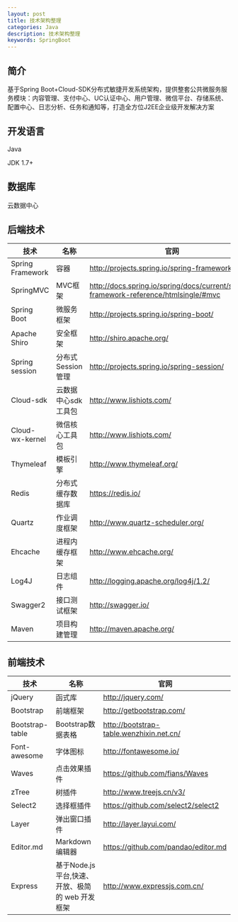 ```yaml
---
layout: post
title: 技术架构整理
categories: Java
description: 技术架构整理
keywords: SpringBoot
---
```


## 简介

基于Spring Boot+Cloud-SDK分布式敏捷开发系统架构，提供整套公共微服务服务模块：内容管理、支付中心、UC认证中心、用户管理、微信平台、存储系统、配置中心、日志分析、任务和通知等，打造全方位J2EE企业级开发解决方案

## 开发语言

Java

 

JDK 1.7+

## 数据库

云数据中心

## 后端技术

| **技术**          | **名称**            | **官网**                                                     |
| ----------------- | ------------------- | ------------------------------------------------------------ |
| Spring  Framework | 容器                | <http://projects.spring.io/spring-framework/>                |
| SpringMVC         | MVC框架             | <http://docs.spring.io/spring/docs/current/spring-framework-reference/htmlsingle/#mvc> |
| Spring Boot       | 微服务框架          | http://projects.spring.io/spring-boot/                       |
| Apache Shiro      | 安全框架            | <http://shiro.apache.org/>                                   |
| Spring session    | 分布式Session管理   | <http://projects.spring.io/spring-session/>                  |
| Cloud-sdk         | 云数据中心sdk工具包 | <http://www.lishiots.com/>                                      |
| Cloud-wx-kernel   | 微信核心工具包      | <http://www.lishiots.com/>                                      |
| Thymeleaf         | 模板引擎            | <http://www.thymeleaf.org/>                                  |
| Redis             | 分布式缓存数据库    | <https://redis.io/>                                          |
| Quartz            | 作业调度框架        | <http://www.quartz-scheduler.org/>                           |
| Ehcache           | 进程内缓存框架      | <http://www.ehcache.org/>                                    |
| Log4J             | 日志组件            | <http://logging.apache.org/log4j/1.2/>                       |
| Swagger2          | 接口测试框架        | <http://swagger.io/>                                         |
| Maven             | 项目构建管理        | <http://maven.apache.org/>                                   |

## 前端技术

| **技术**        | **名称**                                         | **官网**                                   |
| --------------- | ------------------------------------------------ | ------------------------------------------ |
| jQuery          | 函式库                                           | <http://jquery.com/>                       |
| Bootstrap       | 前端框架                                         | <http://getbootstrap.com/>                 |
| Bootstrap-table | Bootstrap数据表格                                | <http://bootstrap-table.wenzhixin.net.cn/> |
| Font-awesome    | 字体图标                                         | <http://fontawesome.io/>                   |
| Waves           | 点击效果插件                                     | <https://github.com/fians/Waves>           |
| zTree           | 树插件                                           | <http://www.treejs.cn/v3/>                 |
| Select2         | 选择框插件                                       | <https://github.com/select2/select2>       |
| Layer           | 弹出窗口插件                                     | http://layer.layui.com/                    |
| Editor.md       | Markdown编辑器                                   | <https://github.com/pandao/editor.md>      |
| Express         | 基于Node.js 平台,快速、开放、极简的 web 开发框架 | http://www.expressjs.com.cn/               |

 